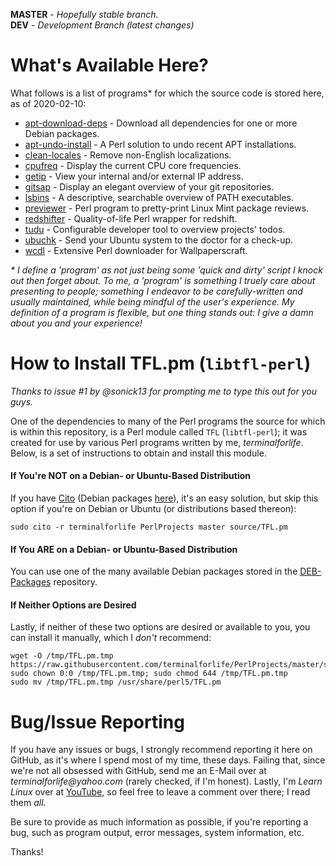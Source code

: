 **MASTER** - _Hopefully stable branch._\
**DEV** - _Development Branch (latest changes)_

# What's Available Here?

What follows is a list of programs* for which the source code is stored here, as of 2020-02-10:

  * [apt-download-deps](source/apt-download-deps) - Download all dependencies for one or more Debian packages.
  * [apt-undo-install](source/apt-undo-install) - A Perl solution to undo recent APT installations.
  * [clean-locales](source/clean-locales) - Remove non-English localizations.
  * [cpufreq](source/cpufreq) - Display the current CPU core frequencies.
  * [getip](source/getip) - View your internal and/or external IP address.
  * [gitsap](source/gitsap) - Display an elegant overview of your git repositories.
  * [lsbins](source/lsbins) - A descriptive, searchable overview of PATH executables.
  * [previewer](source/previewer) - Perl program to pretty-print Linux Mint package reviews.
  * [redshifter](source/redshifter) - Quality-of-life Perl wrapper for redshift.
  * [tudu](source/tudu) - Configurable developer tool to overview projects' todos.
  * [ubuchk](source/ubuchk) - Send your Ubuntu system to the doctor for a check-up.
  * [wcdl](source/wcdl) - Extensive Perl downloader for Wallpaperscraft.

_\* I define a 'program' as not just being some 'quick and dirty' script I knock out then forget about. To me, a 'program' is something I truely care about presenting to people; something I endeavor to be carefully-written and usually maintained, while being mindful of the user's experience. My definition of a program is flexible, but one thing stands out: I give a damn about you and your experience!_

# How to Install TFL.pm (`libtfl-perl`)

_Thanks to issue #1 by @sonick13 for prompting me to type this out for you guys._

One of the dependencies to many of the Perl programs the source for which is within this repository, is a Perl module called `TFL` (`libtfl-perl`); it was created for use by various Perl programs written by me, _terminalforlife_. Below, is a set of instructions to obtain and install this module.

#### If You're **NOT** on a Debian- or Ubuntu-Based Distribution

If you have [Cito](https://github.com/terminalforlife/Extra/blob/master/source/cito) (Debian packages [here](https://github.com/terminalforlife/DEB-Packages/blob/master/cito)), it's an easy solution, but skip this option if you're on Debian or Ubuntu (or distributions based thereon):

```
sudo cito -r terminalforlife PerlProjects master source/TFL.pm
```

#### If You **ARE** on a Debian- or Ubuntu-Based Distribution

You can use one of the many available Debian packages stored in the [DEB-Packages](https://github.com/terminalforlife/DEB-Packages) repository.

#### If Neither Options are Desired

Lastly, if neither of these two options are desired or available to you, you can install it manually, which I _don't_ recommend:

```
wget -O /tmp/TFL.pm.tmp https://raw.githubusercontent.com/terminalforlife/PerlProjects/master/source/TFL.pm
sudo chown 0:0 /tmp/TFL.pm.tmp; sudo chmod 644 /tmp/TFL.pm.tmp
sudo mv /tmp/TFL.pm.tmp /usr/share/perl5/TFL.pm
```

# Bug/Issue Reporting

If you have any issues or bugs, I strongly recommend reporting it here on GitHub, as it's where I spend most of my time, these days. Failing that, since we're not all obsessed with GitHub, send me an E-Mail over at _terminalforlife@yahoo.com_ (rarely checked, if I'm honest). Lastly, I'm _Learn Linux_ over at [YouTube](https://www.youtube.com/c/LearnLinux), so feel free to leave a comment over there; I read them _all_.

Be sure to provide as much information as possible, if you're reporting a bug, such as program output, error messages, system information, etc.

Thanks!
